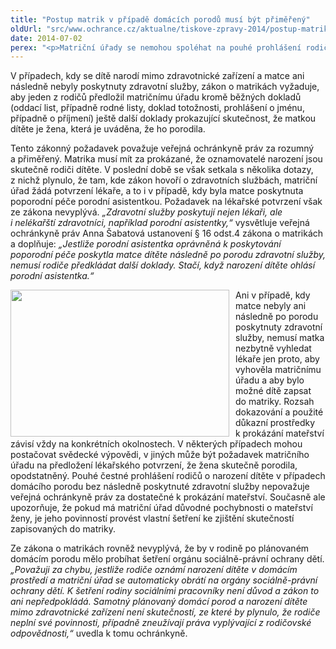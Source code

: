 ```yaml
---
title: "Postup matrik v případě domácích porodů musí být přiměřený"
oldUrl: "src/www.ochrance.cz/aktualne/tiskove-zpravy-2014/postup-matrik-v-pripade-domacich-porodu-musi-byt-primereny"
date: 2014-07-02
perex: "<p>Matriční úřady se nemohou spoléhat na pouhé prohlášení rodičů o domácím porodu. Současně ale musí v požadavcích na rodiče respektovat princip přiměřenosti.</p>"
---
```


<!-- imported from the old website -->

<p>V případech, kdy se dítě narodí mimo zdravotnické zařízení a matce ani následně nebyly poskytnuty zdravotní služby, zákon o matrikách vyžaduje, aby jeden z rodičů předložil matričnímu úřadu kromě běžných dokladů (oddací list, případně rodné listy, doklad totožnosti, prohlášení o jménu, případně o příjmení) ještě další doklady prokazující skutečnost, že matkou dítěte je žena, která je uváděna, že ho porodila.</p><p>Tento zákonný požadavek považuje veřejná ochránkyně práv za rozumný a přiměřený. Matrika musí mít za prokázané, že oznamovatelé narození jsou skutečně rodiči dítěte. V poslední době se však setkala s několika dotazy, z nichž plynulo, že tam, kde zákon hovoří o zdravotních službách, matriční úřad žádá potvrzení lékaře, a to i v případě, kdy byla matce poskytnuta poporodní péče porodní asistentkou. Požadavek na lékařské potvrzení však ze zákona nevyplývá. <em>„Zdravotní služby poskytují nejen lékaři, ale i nelékařští zdravotníci, například porodní asistentky,“</em> vysvětluje veřejná ochránkyně práv Anna Šabatová ustanovení § 16 odst.4 zákona o matrikách a doplňuje:<em> „Jestliže porodní asistentka oprávněná k poskytování poporodní péče poskytla matce dítěte následně po porodu zdravotní služby, nemusí rodiče předkládat další doklady. Stačí, když narození dítěte ohlásí porodní asistentka.“</em></p><p><img src="https://www.ochrance.cz/uploads/RTEmagicC_baby.jpg.jpg" style="FLOAT: left; PADDING-RIGHT: 10px" height="235" width="350" alt="" />Ani v případě, kdy matce nebyly ani následně po porodu poskytnuty zdravotní služby, nemusí matka nezbytně vyhledat lékaře jen proto, aby vyhověla matričnímu úřadu a aby bylo možné dítě zapsat do matriky. Rozsah dokazování a použité důkazní prostředky k prokázání mateřství závisí vždy na konkrétních okolnostech. V některých případech mohou postačovat svědecké výpovědi, v jiných může být požadavek matričního úřadu na předložení lékařského potvrzení, že žena skutečně porodila, opodstatněný. Pouhé čestné prohlášení rodičů o narození dítěte v případech domácího porodu bez následně poskytnuté zdravotní služby nepovažuje veřejná ochránkyně práv za dostatečné k prokázání mateřství. Současně ale upozorňuje, že pokud má matriční úřad důvodné pochybnosti o mateřství ženy, je jeho povinností provést vlastní šetření ke zjištění skutečností zapisovaných do matriky.</p><p>Ze zákona o matrikách rovněž nevyplývá, že by v rodině po plánovaném domácím porodu mělo probíhat šetření orgánu sociálně-právní ochrany dětí. <em>„Považuji za chybu, jestliže rodiče oznámí narození dítěte v domácím prostředí a matriční úřad se automaticky obrátí na orgány sociálně-právní ochrany dětí. K šetření rodiny sociálními pracovníky není důvod a zákon to ani nepředpokládá. Samotný plánovaný domácí porod a narození dítěte mimo zdravotnické zařízení není skutečností, ze které by plynulo, že rodiče neplní své povinnosti, případně zneužívají práva vyplývající z rodičovské odpovědnosti,“</em> uvedla k tomu ochránkyně.</p>
